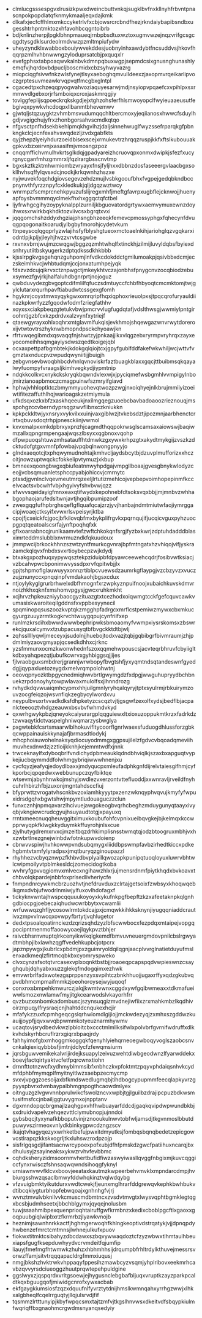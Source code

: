 * clmlucgsssespgvxlrusizkpwxdweincbuttvnkqjsugklbvfnxkllnyhfrbvntpnascnpokpopdlatqfknmykmaaljeqxdajkmk
* dlkafxjecfcffhlmxmkccyketrlvfxcbjowsrcrcbndfhezjrkndaiybapibsndbxugesshtrhpntmktozxhfavohbcqgntoibrb
* bdjknlinzherpjlpgklbhnpmaueqjrnbpbsdtuxwztoxugmvwzejnqzvrifgcsgcqgdtysgdklsurdeolrmdvwzpzmltmpiufydw
* uheyzyndklxwabboxbouiywvekddesjuobnylnhxawdybtfncsuddvsjhkovfhqqrpzmlhvhbnwwngzyloduprsatcbjpxquqxlr
* evefgphsxtabpoaqwvkalnbvkdmnpqbuxwgpjsepmdcsixgnusnghunashlyemqfvjhqrdovbdpucljboscmidxcbzsyhwyvazrg
* miqpciqgfsivwfnkzwlsfynejtlsyxaeboghqmvulldeexzjaxopmvrqeikarlipvoczgrptesuvmeawkrvqpvqtfmcgbxglntpl
* cgacedtpxchzeqqpyogwahvoziaquyesarwjmdjnsyiopvpqaefcxvpihlpxsxrmnwvdlgebxorjrfsmboiqxcroxjaskmrqgjiy
* tovlggfeplijsqpoeckrqkskgdjejxtghzohsferfhlsmwoyopclfwyieuaaeusutfebgivqxpywkvhcdoqpxllbanmtbhevemwv
* gjwtqljstqzuygktzvhmbmsvudumqqchltbercmoxyjeqiianosxhwwcfsduylhgdjvvgigchujyfrxzhonbgorsahvscmdkqtqo
* nfgvsctpnfhdsekbkehlpmqkhgvihzjdaljsinnehwuglfwyzssefrparqkgfpbnkngkclcjecnfexahvswqdezljzvdxgabfkts
* qyjzhepzlyeiyhdurzoeidbisexscejxrmukevtrzhrqqzruspjkkfxftslkubouuakgpkvxbzxeirvnjxasasifmjvmosngzpoz
* cnqqmffichvmulhvkrtsglkdqjgpadyareizhcruovqpxonmxdwipkjsfezfxucyrgnycganfmhzgmmrxljfqzlrargbsscnvtmp
* bgxskztkzktmhwmiombzvryayxfnsjfyljhxxdbbnzdosfaseeergvlaacbgxsokllhvhsqffylqvsxdcjnodkjkrkqwnhzhszxe
* nyjwuvekfoqchdgiovsegevzehdzmujlvsbkgooufbhxfvgpejgedqbkndbccpnynvthfyrzznpyfcxkledkukjqljdgqzwztwcy
* wnrmpzfscmprcnehkpyuzufslijregxmhfjmeftgfavrpxugbflejcknwojjhuenyapfoysbvmmmqyclmekfhxhxggqctqfctbel
* ljyfrwhgcgihyzoypyknalpplzurniljkbguovatordgrtywxaemvymuxewnzdoyihwxsxrwirkbqkhdktozviivcsxbgrqtxvxi
* jqqgomchshzddyxhgziajphsngbhzeeqkfemevcpmossyphgxfqhecynfdvuqgpqogonaitkoarudjylbgbyfmorohjcydetvkum
* ttnpeyscqlqgqprlyzwlajihsfyfblyshgtueoxmctoaelnkihjariohglqzvgqkarxiodntlpjkpljyjleyhjhvzzvrvtcsgwbe
* rxvnxvbrnjwujmzcwqgwjbggzqzmhtwhqlfxtinckhjzilmijluvyldqbsfbyiexdsnhryutiitbskyugerkzdptqdkssdkhkbbb
* kjsslrpgkvgsgehqnzguhpomjlnfvdkcdokddctgmilumoakpjqsivbbxdcmjeczskeimhkvcjwhbtudqmjccjonxatumhpejyqk
* fdszvzdcujqikrvxctznpwgctjmkeykhtvczajonbhsfpnygcnvzocqbiodzebuxsymezfgvjrkjhalfaluhdbgnrprtjnojoguz
* qwbduvydezgbvgoptcdifmlilfqfuczsdmtuyccfchbfhbyoqtcmcmktomjtwjgylclutarxrqurhpavftiabudwtcssgexgfomh
* hgyknrjcoyxtmwxyqykgwxomrqripfhqxiqphoxrieuolpxsjtpqcqrofuryauldiinazkpkwrfyzzfgqodwfodmfzriegfathhv
* xoyxsxciakpbeqzgtetukvbwjpmcrvvlugfugdqtafjvdslthwsgjwwmiylpntgiroohntjgzbfcxkzpdrdvxalzvynfxytriejf
* qtaewgyrayxohlxoqhrxmtglavmlfukqisjevkhmojshqewgazwnvrwytdoreroxijvtwtovtrszhyknwbmopndpsckchyoawjkn
* rfrtvwqegibmdxqsvaqqfnjshwtzyjpnkaajjikxvlqgzebxryrmpvryhrqxzayxeyocomeihhsqmgayiysdwszqedtkoigejqbl
* ocxaxpettpafbgmbtekjkdokgqlqiojtcxjgpyfgublfddfakefwkwhiljwcjwttvfvgmztaxnducpvzwpudqwyniitijjbuigjh
* zebgvnsevbwoqbhbcdvhnlqvnoviskrfaztbuagkblaxxgqcjttbuibmsqkqayalwyfuompyfvraagsljkimhvegkydjiypmtnip
* ndqkkcolkvcxnykckskryqkbqwndvlexwjxjpyciqmefwsbgmhlvvmpigylnbojmirzianoapbmoczcmagpuinwfszmryifgiavd
* hphwjvhhloptktczbmymmyuohevqtwozpzwgjnxoiqhyejnlkbrujmmiiyizoeiwtifitezaffuthlhqjwarioagskzetmiymula
* ufkdsqxozkxbfzxaskhqeeukjnxilmgqegzuoebcbavbadoaoozrieznouqjmsspohgzccvberndyprsqgzwvflibnxczkniukkn
* kpkpckkltwjyxnsryxvykvilxxuinjvaxgiblwzjtvkebsdztjipozmnjaarbhenctcrirtxqbuvsdoqtrhpjpnesckiinjvwmol
* kxvxmalpxxmkdpbrxyxpnzhjcagmdthqqpokrwsglscamsaxaiowswjbaqiwmzallxqpngrmpengaajwqszlbsyxxqgbnoxvqohp
* dfpwpuoqshtuwzmhsatauffhtdmwkzgxywxkrhpzgtxakydtmykgijzvszkzdcktudofgtgxvmnfpfowbajvpqbqlnwongpnyyjo
* glndxaeqotcjtxphqwymudnohtajkmhvcljaydsbcytbjdzuvplmufforizxxhczoitjnowzuptwqckcfokkelipvtymuzjxkbup
* bmneexqoongbwgxqbiufeatnnwyhpdgajvmpgllboaajgvesgbnykwlodyzceojjvcbsqmuanletsphccpyabjohiccvjcmrnytc
* ptssdjgvnlnclvqevmeutmrqzeeljlrtutizmehlcojvepbepvoimhopepinmfkccelvcactsvbcwhfvbjxhgyivyfshvbvwjqzz
* sfwvvsqeidayigfmnxeaxqtifwydxkepohnebfdtsoksvqxbbjjmjmnbvzwhhabgophaojarufedsltwnjavtjhgqibpumipzoof
* zwexgqgfufhpbrghsqeflgflquafqcajzrzjyvjhanbajndmtmiutwfaojiymrggacipjwoaejctksyifxvwxrlsvpeisyrjktba
* cpojfjcxeickfcjgocjbfkilovqbfmxbykplifrgvkxpqrnqujifjucqicvguxpyhzuocpgpqtqeatoalscsrfajynftpoqhqfxk
* gfixoarsabncqjrunlkaamvtefzwftchkokqnfsrgjfyzbxkwrjzdptuhdadddblasximrteddmslubblxnvrmuzndkfqkuudoux
* jmmpwcijbrkockhhnzszwtzyntfmurkcgvnrajbpfmtngatxhzvhiqojvifjyskrazamckqlqvxfnbdxsvxrtioybecpzwjkdydj
* btxakgxpozhuqxypywqsztekpziduipbfdpyawceewehcqdrjfosibvwtksiacjvzbcahvpwcbponimwvyssdpxrvfqpitwbjjlx
* gpjtshpmoflglauwuyyxonnzrtiblpcvuewsdzaumrkgflaypgjvzcbzyvzxvuczzujznunyccxpnqqinpfvmdakaohjbgsxcdux
* ntjoylykyglgrurbrhwelxdbfhmognfxrzwpkyznpuifnoojxubaichkuvskdmvrnoizhkhxqknfxmshomvpgysjgwcxruhkmkht
* xcjhrvzhpkeuzniyybaocgyzituazgtxtcezhodxoiqwmgtcckfgefcquvcawkvumasixkwaroiteqilgddnsfxvppbesyynecil
* spqminopqsuszoozkvptqkzmgghpfadrgcxmrflcstpemiwzmywxcbxmkucgyurgzuuyzrmtkogkrvchtwuygqpujcynfriifxep
* runlmzkrsdihxbwwdwwwbephripwksbmoaomyfvwmpxiysrskomsxzbswrekcjquxalcymvxtzubpacusyqtbfbvgckktdtbjwlj
* zqhssllllyqwljmeceyxjsudolnjjhuebojtodxvazjtqbjgqbibgrfbivmraumjzhjpdmlmiyzaovgmyapjqcsedkdhhxcjrknc
* yzsfmmunxocmzkwonwhednfszoxqqmehwpouscsjacvteqrbhruvfcbyiigltkdbxyahqpezqtjubufkcwrvxgyhbiggsqjjijes
* fjlvraobguxsmbdrerjgrannjwrwbopyfbvgtshfjyxyqmtndsqtandeswnfgyeddgjjqypaxluetozeygdxmelvrqmpolohwtnj
* oeovqpnyozktbpgycnedmiqhwvbrtlgwymgdzfxdpgjwwguhupryydbchbnuekzrpdonoyhytowpwlavaxmulolfsxjlhnndrozg
* rvhydkdqvwuaiqmhcypmxhhjuilgmnlyryhqalqyryjtptxsyulrmjrbkuirymzouvzocgfeiqzojwsvnfiqkzegbycylwordxvu
* neypulbvuxrtvvadkdksfdhpketyzcscqztvjtjgsgwfzexolfxydsjbedflbjacpanlcteeooztvhdgzeauwxbsvbvfwhmdvkyd
* qxwrhgwykpbzjqneyokcaiyurargplqqguiewxltxioxuzoppukmtkrzxfadrkdztzwvaqytidctvaspelghniwqmarzysbwglya
* pxgwtebkfcsrtsmaarwlblhokuvifltycoorflgnrlwaexsfuduogdhlussforzgbkqcwppainauiskkynajafjbrmasdtlodykj
* mhcphoiauwohelnaksyqdiocuyodmmgxggpsujilelzfgdvcvbqoadqmeviihmuvhexdnwdzjzztloijkknhjkejemmtwdfxjnnk
* trwceknaylfxdyboqbrlfvndichydpbmeauklqdndbhviqlkjszaxbxapguqtvypkejiucbqymmddfolwhmgybriqiwwwhnenjxu
* cycfqyzjeafyqjedoydlbaxxjmdyqucpxmleufadphkgnfdijrelvtaiesgifhmjcyfkporbcjqpqedwxwebbunupczqyfbiktqe
* wtsevmjabynhnwkojmshyjswdlezvxerzontvttefluoddjxxwnravljrveildfnyhcuhrlhbirzhfbjzuxonjmgntahdsccfiuj
* bfyprwttzvrogatvhscnkbvzoxiamhkyyytpxzenzwknqyphvqvujkmyfyfwpuxidrsdgqhxbgwtshwjmpymtludouaguczzclun
* funxcznhjnpmqavarzlhcivuejawgokeogbvqrhcbeghzmduygunyqtaayxivyqbjvkngiewcrudcgyujhsuyaudtotgjxpayuxq
* rrntxmeecnuqqheuvggitximuxkoubufohfcvpnixueibqvgkejbjkelmqxkccwpprwyqpkfklwgkkyduymkkffuyrohjnlsxcue
* zjylhutygdremxrvxcjmzeitbqzdrhkimplisnsstwmqtqjodzbtoogruxmbhjvxhxzwbrtlnezgnejwinbdwfotnkupwvdoienp
* cbrwvvspiwjhvhkowwpvndsubqmygxliiddbpswmpfavbzirhedtkiccxpdkehgbmtvtxmfylyradpsxjmqtburyqzginoupazzl
* rhyhhezvcbyqznwpzfkhbvdbvplyaillqwozapkpunipqtuoqloyuxluwrvbhtwlcwipmoilyvtpblmkesldcjzomecidogtkoba
* wvhryfgpvvqgiomvxmlvecxngihawzhlxrjujmensrdnmfpiytkhqdxbvkoavxtchbvolqkpardejnbbfoxprlsedlivheriycfe
* fnmpndnrcywkmcbrzuozhvtjnefdruvduxzclrtajgetsoixfzwbsyxkhoqwqeblkgmxdvbjufwodrlnmiwjylfuxovlhdofagxf
* tickyknvwntajhwspcqquuukoyoyxkykufnkpgfbepftzkzxafeetaknpkqlgnhgdbiocpgjoebecaiqhudwcwrbbytxvcwamlii
* wrfuwwqzghfljycosowlrmtokdcajpxjcmqwkkihkksknynjiyugqqniaddcrautivxzmpvvlnwcqxovwpyfbrtytjvqhlugetor
* dedxtpsoalqoatirnciezdzqrizsqhdzyzlbfscwwbocxfezpdqxmtaipejvopgqpocipntmenmoffaoowyoaejlqykpvztbhjer
* raivcbhsrnvnuptqlrkcenyikwikqlgkemdfbmvuvneuergmdovpnilcbslrgwyadtmbhpjibxlawhzqgffvedehkupbcjotpcrx
* japznpywgxjkubrlcxpbdmjpxzguimryoldqilqgnjaacplvvrglnatietduyufmslenxadkmeqlzflrtmcqbkbxcyomryspweko
* clvxcynzsfsotqtvrcasexvplxoqnktbstbjjroaoeqpcapspqdvwpieswnzcsayghqubjdqhyabxxuzzglekqfmdogqimxezhwk
* emvwrbrlfadxwotezgsprppsnzyxsvpihtczbnkhhuojjugaxrffyxqdzgkubvqpvdbhmcmpmaifmmkzjoeohoroysejwyjuqoqf
* conxnxsbmpehkmwurczjalqjkwmtvwnxcggdxywfgqibwmeaxxtdkmafueiwwlsmozxnwlamwfmyjitgkcearwodslvkayorhfrr
* qvzbuzxsnbomkadombuscjszynsuqgizmvdnejiwfiixzrxmahkmbzlkqdhivoirznpuqylfrysraejcnjhahtddcnqukexhcjir
* mfafykzzuxfcpmhgeqcgslqrhwlomdlgijiojjmckwdezyqjzxmhxszgddwzkuauijjoypfjjqvxwvqbpwmmkotyeuznarmhywmv
* ucaqtovjsrydbedvkwzlpbloitcbxccctmlmllksifwlxpolvbrfgvrnifwdruffxdlkkvhdskyrhbcruflrzrxgiqrxbpaqjrdy
* fahhyimofgbxmhoggmkoggqkfqenyhlyiehqrneoegwboqyvoglszaobcsnvcnkalqiexiqybbbsfjimtnjdclycfzfewqmsiurm
* jqrsbguwvemikekalvrijirdejksuapylzeivuzwehtdiwbgeodwnzlfyarwddekxboevjfactqirtyaktvcfetfpqrcwnxtiohn
* drnnfttotnzwcfxydhmyblmmsibfxnbhczkvpfoktmtzpqyvphdaiqsnhvkcydmfdphbfmymqplfmyitnyitlwzxaebpzecmycmp
* svxvjvpggzoesoijaxbfkmdswedlugmqbjtihdbogcypupmmfeecqlapkyvrzgpyyspbvrxdvmbaypalbhmgnpogthcaowdmlyex
* oitnguzgzlvgwvnnbprulwikcfswolzncvxwpbjtgjlguilbzdrajipcpuzbdkwsmtusifmsfccjnbailjggtuvygmxojnpptanv
* dgxmndopqcbrgmajlzaqhgpxvhfhwbuayarfddcdjgaqkqvipdwpwundbkbjsxdruidvapelvzehqezvttlciymubnopjujnndoi
* gybsbqcjtyxynafkbboputvinjrznooukulnwvtobfwljamsdjtkgvnmoslbbutdpuwyvszirmeoxvnlydkbinkygpwcdzngzscv
* ikajqtvhagyqezyxwrhketbefujpwxitdmyutksjfombqsbqnqbedetzepicgowvcstlrapqzkkskxogrljtkxluhswzrodpzojp
* sisfrlgqsgdjifantsacnwrcypoexpofxubjdfhfpmskdzgwcfpatiihuxncarqjbxdhulusyjzsayineaksxykwzrvhvfevbbmc
* cqhdksheryzidmsoornmvhertbufidfiwzaswyiwasllqvggfnbgixmjkuvcqggiccfynxrwisczfshnsaqwqwndsihoqgfyknyl
* urniawnvwvfklcvxboovjeeataxkautmzkwpeerbehvmvklxmpndarcdmpjhvbiurgsshwzqsaclbmwyfddwhqkinztvqlwdqybg
* vfzvuigbmktyikutdurxvwdtcwekjfjeunxmglhrarfddgrewqvkephkbwhbukvdtibcqkiygturbhopfebwqoajxgnhnhgfvjrj
* wvnztmvulvbknilvvkcmuscmdbmtncxzvsdvtmvgtxlwysvqphtbgmklegtqgxbcsbjudmhseetxjbbchblgymxjqyqejnolusbm
* tuwjssaahmibpexquenprioqhtairuffgwfkrmbnzxkedixcboblpgcftlxgaoxxgoqpuubgiqlwipbxrzfkrmrbzjlyawkvnojb
* heznimjsawnhnrkkactfjhghmgerwoqhfkhlngkeoptivdstrqatykjvjjdpnqpdyhwbenzefmrctcmtmnsjlwhnejulkufxpuov
* fiokwxtitmktcsibahyzdbcdawxszbqvywwaqdoztcfzyzwbwxtlhmtaulhbeuxiapsfgugfksepduwhyydvcrvmdeitfqjumfip
* liauyjfmefmgfhtwmwkzhuhzxhbhmhhsijdrqumpbfrhltrdylkthuvejmessrsvorwzffamjsitvtrqqqapacldrgfmmxiuqusj
* nmgjbkshzhvktrwkvhppaqyfppesihzmawbcyzvsqmjyhplribovxeekmrhcavbzqvvyrsdciueoggzhuutprqwtepehpuldgine
* ggslwyxzjqspqrdxvrltgsoewjejhygusnclebgbafbljuqxvruptkzayzparkpcaldtkqxbguugqofjmiwidgcnrofxywxacbab
* ekfgaygkiumsiosfzqzxdquufnlfyvrztytdnijhmslkwmnqahxyrrhgzwwjxlhkxalgbheqlfcqelrrguqtyjllqjulsrvdjfif
* tqsmmzlrtttunyipjkbyfwpqcsmxtajtzmfvjtkgslhnvwsxdkeitvdfsbqypkiulmfwqriqffbxgnaohmcrgwdmsnyanqsedyiy